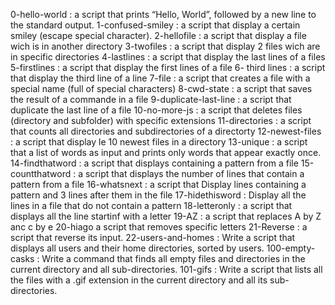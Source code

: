 0-hello-world
: a script that prints “Hello, World”, followed by a new line to the standard output.
1-confused-smiley
: a script that display a certain smiley (escape special character).
2-hellofile
: a script that display a file wich is in another directory
3-twofiles
: a script that display 2 files wich are in specific directories
4-lastlines
: a script that display the last lines of a files
5-firstlines
: a script that display the first lines of a file
6- third lines 
: a script that display the third line of a line
7-file
: a script that creates a file with a special name (full of special characters)
8-cwd-state
: a script that saves the result of a commande in a file
9-duplicate-last-line
: a script that duplicate the last line of a file
10-no-more-js 
: a script that deletes files (directory and subfolder) with specific extensions
11-directories
: a script that counts all  directories and subdirectories  of a directorty 
12-newest-files
: a script that display le 10 newest files in a directory
13-unique 
: a script that a list of words as input and prints only words that appear exactly once.
14-findthatword
: a script that displays containing a pattern from a file
15-countthatword
: a script that displays the number of lines that contain a pattern from a file
16-whatsnext
: a script that Display lines containing a pattern  and 3 lines after them in the file
17-hidethisword
: Display all the lines in a file that do not contain a pattern
18-letteronly
: a script that displays all the line startinf with a letter
19-AZ
: a script that replaces A by Z anc c by e
20-hiago 
a script that removes specific letters 
21-Reverse
: a script that reverse its input.
22-users-and-homes
: Write a script that displays all users and their home directories, sorted by users.
100-empty-casks
: Write a command that finds all empty files and directories in the current directory and all sub-directories.
101-gifs 
: Write a script that lists all the files with a .gif extension in the current directory and all its sub-directories.
